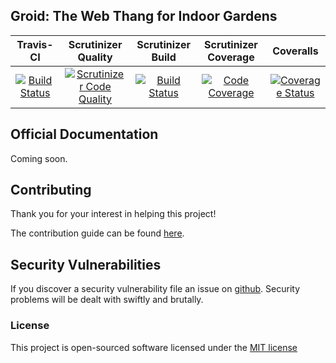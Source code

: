 ## Groid: The Web Thang for Indoor Gardens
| Travis-CI | Scrutinizer Quality | Scrutinizer Build | Scrutinizer Coverage | Coveralls |
|:---------:|:-------------------:|:-----------------:|:--------------------:|:---------:|
| [![Build Status](https://travis-ci.org/defenestrator/groid-io.svg?branch=master)](https://travis-ci.org/defenestrator/groid-io) | [![Scrutinizer Code Quality](https://scrutinizer-ci.com/g/defenestrator/groid-io/badges/quality-score.png?b=master)](https://scrutinizer-ci.com/g/defenestrator/groid-io/?branch=master) | [![Build Status](https://scrutinizer-ci.com/g/defenestrator/groid-io/badges/build.png?b=master)](https://scrutinizer-ci.com/g/defenestrator/groid-io/build-status/master) | [![Code Coverage](https://scrutinizer-ci.com/g/defenestrator/groid-io/badges/coverage.png?b=master)](https://scrutinizer-ci.com/g/defenestrator/groid-io/?branch=master) |[![Coverage Status](https://coveralls.io/repos/github/defenestrator/groid-io/badge.svg?branch=master)](https://coveralls.io/github/defenestrator/groid-io?branch=master)|


## Official Documentation
Coming soon.

## Contributing

Thank you for your interest in helping this project! 

The contribution guide can be found [here](contributing.md).

## Security Vulnerabilities

If you discover a security vulnerability file an issue on [github](https://github.com/defenestrator/groid-io/issues).
Security problems will be dealt with swiftly and brutally.

### License

This project is open-sourced software licensed under the [MIT license](http://opensource.org/licenses/MIT)
